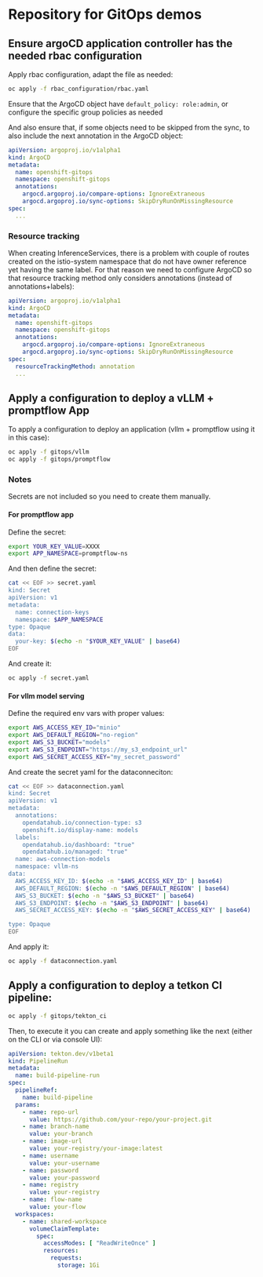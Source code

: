 # Repository for GitOps demos

## Ensure argoCD application controller has the needed rbac configuration

Apply rbac configuration, adapt the file as needed:

```bash
oc apply -f rbac_configuration/rbac.yaml
```

Ensure that the ArgoCD object have `default_policy: role:admin`, or configure the specific group policies as needed

And also ensure that, if some objects need to be skipped from the sync, to also include the next annotation in the ArgoCD object:

```yaml
apiVersion: argoproj.io/v1alpha1
kind: ArgoCD
metadata:
  name: openshift-gitops
  namespace: openshift-gitops
  annotations:
    argocd.argoproj.io/compare-options: IgnoreExtraneous
    argocd.argoproj.io/sync-options: SkipDryRunOnMissingResource
spec:
  ...
```

### Resource tracking
When creating InferenceServices, there is a problem with couple of routes created on the istio-system namespace that do not have owner reference yet having the same label. For that reason we need to configure ArgoCD so that resource tracking method only considers annotations (instead of annotations+labels):
```yaml
apiVersion: argoproj.io/v1alpha1
kind: ArgoCD
metadata:
  name: openshift-gitops
  namespace: openshift-gitops
  annotations:
    argocd.argoproj.io/compare-options: IgnoreExtraneous
    argocd.argoproj.io/sync-options: SkipDryRunOnMissingResource
spec:
  resourceTrackingMethod: annotation
  ...
```

## Apply a configuration to deploy a vLLM + promptflow App

To apply a configuration to deploy an application (vllm + promptflow using it in
this case):

```bash
oc apply -f gitops/vllm
oc apply -f gitops/promptflow
```

### Notes
Secrets are not included so you need to create them manually. 

#### For promptflow app

Define the secret:

```bash
export YOUR_KEY_VALUE=XXXX
export APP_NAMESPACE=promptflow-ns
```

And then define the secret:

```bash
cat << EOF >> secret.yaml
kind: Secret
apiVersion: v1
metadata:
  name: connection-keys
  namespace: $APP_NAMESPACE
type: Opaque
data:
  your-key: $(echo -n "$YOUR_KEY_VALUE" | base64)
EOF
```

And create it:
```bash
oc apply -f secret.yaml
```

#### For vllm model serving

Define the required env vars with proper values:

```bash
export AWS_ACCESS_KEY_ID="minio"
export AWS_DEFAULT_REGION="no-region"
export AWS_S3_BUCKET="models"
export AWS_S3_ENDPOINT="https://my_s3_endpoint_url"
export AWS_SECRET_ACCESS_KEY="my_secret_password"
```

And create the secret yaml for the dataconneciton:

```bash
cat << EOF >> dataconnection.yaml
kind: Secret
apiVersion: v1
metadata:
  annotations:
    opendatahub.io/connection-type: s3
    openshift.io/display-name: models
  labels:
    opendatahub.io/dashboard: "true"
    opendatahub.io/managed: "true"
  name: aws-connection-models
  namespace: vllm-ns
data:
  AWS_ACCESS_KEY_ID: $(echo -n "$AWS_ACCESS_KEY_ID" | base64)
  AWS_DEFAULT_REGION: $(echo -n "$AWS_DEFAULT_REGION" | base64)
  AWS_S3_BUCKET: $(echo -n "$AWS_S3_BUCKET" | base64)
  AWS_S3_ENDPOINT: $(echo -n "$AWS_S3_ENDPOINT" | base64)
  AWS_SECRET_ACCESS_KEY: $(echo -n "$AWS_SECRET_ACCESS_KEY" | base64)

type: Opaque
EOF
```

And apply it:
```bash
oc apply -f dataconnection.yaml
```

## Apply a configuration to deploy a tetkon CI pipeline: 

```bash
oc apply -f gitops/tekton_ci
```

Then, to execute it you can create and apply something like the next (either on the CLI or via console UI):

```yaml
apiVersion: tekton.dev/v1beta1
kind: PipelineRun
metadata:
  name: build-pipeline-run
spec:
  pipelineRef:
    name: build-pipeline
  params:
    - name: repo-url
      value: https://github.com/your-repo/your-project.git
    - name: branch-name
      value: your-branch
    - name: image-url
      value: your-registry/your-image:latest
    - name: username
      value: your-username
    - name: password
      value: your-password
    - name: registry
      value: your-registry
    - name: flow-name
      value: your-flow
  workspaces:
    - name: shared-workspace
      volumeClaimTemplate:
        spec:
          accessModes: [ "ReadWriteOnce" ]
          resources:
            requests:
              storage: 1Gi
```

